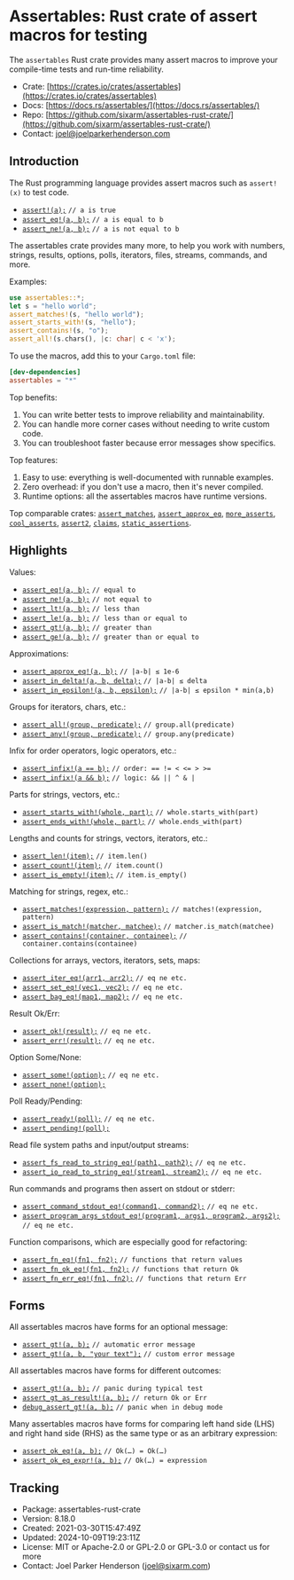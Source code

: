 # Assertables: Rust crate of assert macros for testing

The `assertables` Rust crate provides many assert macros to improve your
compile-time tests and run-time reliability.

* Crate: [https://crates.io/crates/assertables](https://crates.io/crates/assertables)
* Docs: [https://docs.rs/assertables/](https://docs.rs/assertables/)
* Repo: [https://github.com/sixarm/assertables-rust-crate/](https://github.com/sixarm/assertables-rust-crate/)
* Contact: [joel@joelparkerhenderson.com](mailto:joel@joelparkerhenderson.com)


## Introduction

The Rust programming language provides assert macros such as `assert!(x)` to test code.

* [`assert!(a);`](https://doc.rust-lang.org/std/macro.assert.html) `// a is true`
* [`assert_eq!(a, b);`](https://doc.rust-lang.org/std/macro.assert_eq.html) `// a is equal to b`
* [`assert_ne!(a, b);`](https://doc.rust-lang.org/std/macro.assert_ne.html) `// a is not equal to b`

The assertables crate provides many more, to help you work with numbers,
strings, results, options, polls, iterators, files, streams, commands, and more.

Examples:

```rust
use assertables::*;
let s = "hello world";
assert_matches!(s, "hello world");
assert_starts_with!(s, "hello");
assert_contains!(s, "o");
assert_all!(s.chars(), |c: char| c < 'x');
```

To use the macros, add this to your `Cargo.toml` file:

```toml
[dev-dependencies]
assertables = "*"
```

Top benefits:

1. You can write better tests to improve reliability and maintainability.
2. You can handle more corner cases without needing to write custom code.
3. You can troubleshoot faster because error messages show specifics.

Top features:

1. Easy to use: everything is well-documented with runnable examples.
2. Zero overhead: if you don't use a macro, then it's never compiled.
3. Runtime options: all the assertables macros have runtime versions.

Top comparable crates:
    [`assert_matches`](https://crates.io/crates/assert_matches),
    [`assert_approx_eq`](https://crates.io/crates/assert_approx_eq),
    [`more_asserts`](https://crates.io/crates/more_asserts),
    [`cool_asserts`](https://crates.io/crates/cool_asserts),
    [`assert2`](https://crates.io/crates/assert2),
    [`claims`](https://crates.io/crates/claims),
    [`static_assertions`](https://crates.io/crates/static_assertions).

## Highlights

Values:

* [`assert_eq!(a, b);`](https://docs.rs/assertables/8.18.0/assertables/assert_eq) `// equal to`
* [`assert_ne!(a, b);`](https://docs.rs/assertables/8.18.0/assertables/assert_ne) `// not equal to`
* [`assert_lt!(a, b);`](https://docs.rs/assertables/8.18.0/assertables/assert_lt) `// less than`
* [`assert_le!(a, b);`](https://docs.rs/assertables/8.18.0/assertables/assert_le) `// less than or equal to`
* [`assert_gt!(a, b);`](https://docs.rs/assertables/8.18.0/assertables/assert_gt) `// greater than`
* [`assert_ge!(a, b);`](https://docs.rs/assertables/8.18.0/assertables/assert_ge) `// greater than or equal to`

Approximations:

* [`assert_approx_eq!(a, b);`](https://docs.rs/assertables/8.18.0/assertables/assert_approx) `// |a-b| ≤ 1e-6`
* [`assert_in_delta!(a, b, delta);`](https://docs.rs/assertables/8.18.0/assertables/assert_in_delta) `// |a-b| ≤ delta`
* [`assert_in_epsilon!(a, b, epsilon);`](https://docs.rs/assertables/8.18.0/assertables/assert_in_epsilon) `// |a-b| ≤ epsilon * min(a,b)`

Groups for iterators, chars, etc.:

* [`assert_all!(group, predicate);`](https://docs.rs/assertables/8.18.0/assertables/assert_all) `// group.all(predicate)`
* [`assert_any!(group, predicate);`](https://docs.rs/assertables/8.18.0/assertables/assert_any) `// group.any(predicate)`

Infix for order operators, logic operators, etc.:

* [`assert_infix!(a == b);`](https://docs.rs/assertables/8.18.0/assertables/assert_infix) `// order: == != < <= > >=`
* [`assert_infix!(a && b);`](https://docs.rs/assertables/8.18.0/assertables/assert_infix) `// logic: && || ^ & |`

Parts for strings, vectors, etc.:

* [`assert_starts_with!(whole, part);`](https://docs.rs/assertables/8.18.0/assertables/assert_starts_with) `// whole.starts_with(part)`
* [`assert_ends_with!(whole, part);`](https://docs.rs/assertables/8.18.0/assertables/assert_ends_with) `// whole.ends_with(part)`

Lengths and counts for strings, vectors, iterators, etc.:

* [`assert_len!(item);`](https://docs.rs/assertables/8.18.0/assertables/assert_len) `// item.len()`
* [`assert_count!(item);`](https://docs.rs/assertables/8.18.0/assertables/assert_count) `// item.count()`
* [`assert_is_empty!(item);`](https://docs.rs/assertables/8.18.0/assertables/assert_is_empty) `// item.is_empty()`

Matching for strings, regex, etc.:

* [`assert_matches!(expression, pattern);`](module@crate::assert_matches) `// matches!(expression, pattern)`
* [`assert_is_match!(matcher, matchee);`](https://docs.rs/assertables/8.18.0/assertables/assert_is_match) `// matcher.is_match(matchee)`
* [`assert_contains!(container, containee);`](https://docs.rs/assertables/8.18.0/assertables/assert_contains) `// container.contains(containee)`

Collections for arrays, vectors, iterators, sets, maps:

* [`assert_iter_eq!(arr1, arr2);`](https://docs.rs/assertables/8.18.0/assertables/assert_iter) `// eq ne etc.`
* [`assert_set_eq!(vec1, vec2);`](https://docs.rs/assertables/8.18.0/assertables/assert_set) `// eq ne etc.`
* [`assert_bag_eq!(map1, map2);`](https://docs.rs/assertables/8.18.0/assertables/assert_bag) `// eq ne etc.`

Result Ok/Err:

* [`assert_ok!(result);`](https://docs.rs/assertables/8.18.0/assertables/assert_ok) `// eq ne etc.`
* [`assert_err!(result);`](https://docs.rs/assertables/8.18.0/assertables/assert_err) `// eq ne etc.`

Option Some/None:

* [`assert_some!(option);`](https://docs.rs/assertables/8.18.0/assertables/assert_some) `// eq ne etc.`
* [`assert_none!(option);`](https://docs.rs/assertables/8.18.0/assertables/assert_none)

Poll Ready/Pending:

* [`assert_ready!(poll);`](https://docs.rs/assertables/8.18.0/assertables/assert_ready) `// eq ne etc.`
* [`assert_pending!(poll);`](https://docs.rs/assertables/8.18.0/assertables/assert_pending)

Read file system paths and input/output streams:

* [`assert_fs_read_to_string_eq!(path1, path2);`](https://docs.rs/assertables/8.18.0/assertables/assert_fs_read_to_string) `// eq ne etc.`
* [`assert_io_read_to_string_eq!(stream1, stream2);`](https://docs.rs/assertables/8.18.0/assertables/assert_io_read_to_string) `// eq ne etc.`

Run commands and programs then assert on stdout or stderr:

* [`assert_command_stdout_eq!(command1, command2);`](https://docs.rs/assertables/8.18.0/assertables/assert_command) `// eq ne etc.`
* [`assert_program_args_stdout_eq!(program1, args1, program2, args2);`](https://docs.rs/assertables/8.18.0/assertables/assert_program_args) `// eq ne etc.`

Function comparisons, which are especially good for refactoring:

* [`assert_fn_eq!(fn1, fn2);`](https://docs.rs/assertables/8.18.0/assertables/assert_fn) `// functions that return values`
* [`assert_fn_ok_eq!(fn1, fn2);`](https://docs.rs/assertables/8.18.0/assertables/assert_fn_ok) `// functions that return Ok`
* [`assert_fn_err_eq!(fn1, fn2);`](https://docs.rs/assertables/8.18.0/assertables/assert_fn_err) `// functions that return Err`


## Forms

All assertables macros have forms for an optional message:

* [`assert_gt!(a, b);`](https://docs.rs/assertables/8.18.0/assertables/macro.assert_gt.html) `// automatic error message`
* [`assert_gt!(a, b, "your text");`](https://docs.rs/assertables/8.18.0/assertables/macro.assert_gt.html) `// custom error message`

All assertables macros have forms for different outcomes:

* [`assert_gt!(a, b);`](https://docs.rs/assertables/8.18.0/assertables/macro.assert_gt.html) `// panic during typical test`
* [`assert_gt_as_result!(a, b);`](https://docs.rs/assertables/8.18.0/assertables/macro.assert_gt_as_result.html) `// return Ok or Err`
* [`debug_assert_gt!(a, b);`](https://docs.rs/assertables/8.18.0/assertables/macro.debug_assert_gt.html) `// panic when in debug mode`

Many assertables macros have forms for comparing left hand side (LHS) and right hand side (RHS) as the same type or as an arbitrary expression:

* [`assert_ok_eq!(a, b);`](https://docs.rs/assertables/8.18.0/assertables/macro.assert_ok_eq.html) `// Ok(…) = Ok(…)`
* [`assert_ok_eq_expr!(a, b);`](https://docs.rs/assertables/8.18.0/assertables/macro.assert_ok_eq_expr.html) `// Ok(…) = expression`


## Tracking

* Package: assertables-rust-crate
* Version: 8.18.0
* Created: 2021-03-30T15:47:49Z
* Updated: 2024-10-09T19:23:11Z
* License: MIT or Apache-2.0 or GPL-2.0 or GPL-3.0 or contact us for more
* Contact: Joel Parker Henderson (joel@sixarm.com)
